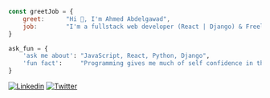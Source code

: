```javascript
const greetJob = {
    greet:      "Hi 👋, I'm Ahmed Abdelgawad",
    job:        "I'm a fullstack web developer (React | Django) & Freelancer"
}
```

```python
ask_fun = {
    'ask me about': "JavaScript, React, Python, Django",
    'fun fact':     "Programming gives me much of self confidence in the daily life."
}
```
[![Linkedin](https://img.shields.io/badge/LinkedIn-0077B5?style=flat&logo=linkedin&logoColor=white)](https://www.linkedin.com/in/ahmed-abdelgawad-webdev/)
[![Twitter](https://img.shields.io/badge/Twitter-1DA1F2?style=flat&logo=twitter&logoColor=white)](https://twitter.com/a__abdelgawad)
